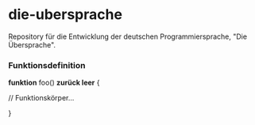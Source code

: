 # die-ubersprache
Repository für die Entwicklung der deutschen Programmiersprache, "Die Übersprache".



### Funktionsdefinition

**funktion** foo() **zurück leer** {

  // Funktionskörper...
  
}
